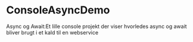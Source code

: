 # ConsoleAsyncDemo
Async og Await:Et lille console projekt der viser hvorledes async og await bliver brugt i et kald til en webservice
